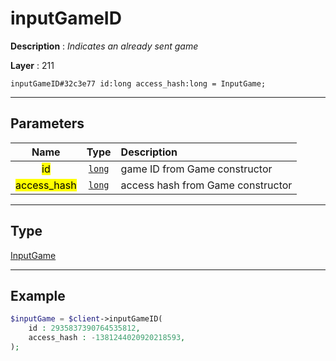 # inputGameID

**Description** : *Indicates an already sent game*

**Layer** : 211

```tl
inputGameID#32c3e77 id:long access_hash:long = InputGame;
```

---

## Parameters

| Name | Type | Description |
| :---: | :---: | :--- |
| <mark>id</mark> | [`long`](type/long) | game ID from Game constructor |
| <mark>access_hash</mark> | [`long`](type/long) | access hash from Game constructor |

---

## Type

[InputGame](type/InputGame)

---

## Example

```php
$inputGame = $client->inputGameID(
	id : 2935837390764535812,
	access_hash : -1381244020920218593,
);
```